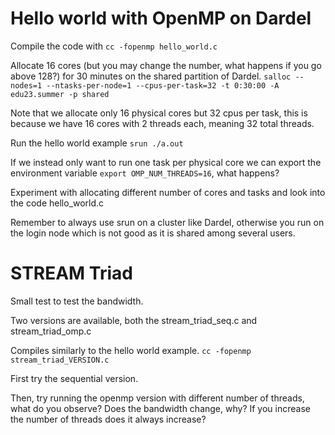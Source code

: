 # Hello world with OpenMP on Dardel

Compile the code with  `cc -fopenmp hello_world.c`

Allocate 16 cores (but you may change the number, what happens if you go above 128?) for 30 minutes on the shared partition of Dardel. `salloc --nodes=1 --ntasks-per-node=1 --cpus-per-task=32 -t 0:30:00 -A edu23.summer -p shared` 


Note that we allocate only 16 physical cores but  32 cpus per task, this is because we have 16 cores with 2 threads each, meaning 32 total threads.

Run the hello world example `srun ./a.out`

If we instead only want to run one task per physical core we can export the environment variable `export OMP_NUM_THREADS=16`, what happens?

Experiment with allocating different number of cores and tasks and look into the code hello_world.c

Remember to always use srun on a cluster like Dardel, otherwise you run on the login node which is not good as it is shared among several users.

# STREAM Triad
Small test to test the bandwidth.

Two versions are available, both the stream_triad_seq.c and stream_triad_omp.c

Compiles similarly to the hello world example. `cc -fopenmp stream_triad_VERSION.c`

First try the sequential version.

Then, try running the openmp version with different number of threads, what do you observe? Does the bandwidth change, why? If you increase the number of threads does it always increase?


